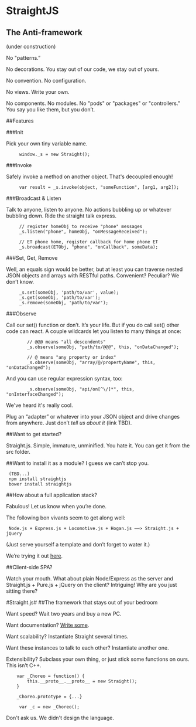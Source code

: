 # StraightJS
## The Anti-framework

(under construction)

No "patterns.”

No decorations.  You stay out of our code, we stay out of yours.

No convention.  No configuration.

No views.  Write your own.

No components.  No modules.  No "pods" or "packages" or "controllers.”  You say you like them, but you don’t.

##Features

###Init

Pick your own tiny variable name.

```
     window._s = new Straight();
```

###Invoke

Safely invoke a method on another object.  That's decoupled enough!

```
     var result = _s.invoke(object, "someFunction", [arg1, arg2]);
```

###Broadcast & Listen

Talk to anyone, listen to anyone.  No actions bubbling up or whatever bubbling down.  Ride the straight talk express.
```
     // register homeObj to receive "phone" messages
     _s.listen("phone", homeObj, "onMessageReceived");

     // ET phone home, register callback for home phone ET
     _s.broadcast(ETObj, "phone", "onCallback", someData);
```

###Set, Get, Remove

Well, an equals sign would be better, but at least you can traverse nested JSON objects and arrays with RESTful paths.  Convenient?  Peculiar?  We don’t know.

```
     _s.set(someObj, 'path/to/var', value);
     _s.get(someObj, 'path/to/var');
     _s.remove(someObj, 'path/to/var');

```

###Observe

Call our set() function or don’t.  It’s your life.  But if you do call set() other code can react.  A couple wildcards let you listen to many things at once:
```
		// @@@ means "all descendents"
		_s.observe(someObj, "path/to/@@@", this, "onDataChanged");

		// @ means "any property or index"
		_s.observe(someObj, "array/@/propertyName", this, "onDataChanged");

```

And you can use regular expression syntax, too:

```
		_s.observe(someObj, "api/on[^\/]*", this, "onInterfaceChanged");     
```
We've heard it's really cool.

Plug an “adapter” or whatever into your JSON object and drive changes from anywhere.  Just don’t _tell us about it_ (link TBD).

##Want to get started?

Straight.js.  Simple, immature, unminified.  You hate it.  You can get it from the src folder.

##Want to install it as a module?  I guess we can’t stop you.

     (TBD...)
     npm install straightjs
     bower install straightjs

##How about a full application stack?

Fabulous!  Let us know when you’re done.

The following bon vivants seem to get along well:

     Node.js + Express.js + Locomotive.js + Hogan.js ——> Straight.js + jQuery

(Just serve yourself a template and don’t forget to water it.)

We’re trying it out [here](https://github.com/alloplastic/Choreo).

##Client-side SPA?

Watch your mouth.  What about plain Node/Express as the server and Straight.js + Pure.js + jQuery on the client?  Intriguing!  Why are you just sitting there?

#Straight.js#
##The framework that stays out of your bedroom

Want speed?  Wait two years and buy a new PC.

Want documentation?  [Write some](https://github.com/alloplastic/StraightJS/wiki).

Want scalability?  Instantiate Straight several times.

Want these instances to talk to each other?  Instantiate another one.

Extensibility?  Subclass your own thing, or just stick some functions on ours.  This isn’t C++.

```
	var _Choreo = function() {
		this.__proto__.__proto__ = new Straight();
	}

	_Choreo.prototype = {...}

     var _c = new _Choreo();
```

Don't ask us.  We didn't design the language.
